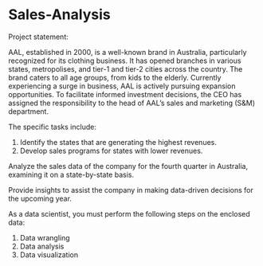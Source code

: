 # Sales-Analysis 

Project statement: 

AAL, established in 2000, is a well-known brand in Australia, particularly recognized for its clothing business. It has opened branches in various states, metropolises, and tier-1 and tier-2 cities across the country. The brand caters to all age groups, from kids to the elderly. Currently experiencing a surge in business, AAL is actively pursuing expansion 
opportunities. To facilitate informed investment decisions, the CEO has assigned the responsibility to the head of AAL’s sales and marketing (S&M) department. 

The specific tasks include: 

1) Identify the states that are generating the highest revenues. 
2) Develop sales programs for states with lower revenues. 

Analyze the sales data of the company for the fourth quarter in Australia, 
examining it on a state-by-state basis. 

Provide insights to assist the company in making data-driven decisions for the upcoming year. 

As a data scientist, you must perform the following steps on the enclosed data: 
1. Data wrangling 
2. Data analysis 
3. Data visualization 
